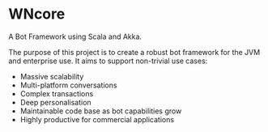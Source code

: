 # WNcore

A Bot Framework using Scala and Akka.

The purpose of this project is to create a robust bot framework for the JVM and enterprise use. It aims to support
non-trivial use cases:
* Massive scalability
* Multi-platform conversations
* Complex transactions
* Deep personalisation
* Maintainable code base as bot capabilities grow
* Highly productive for commercial applications
